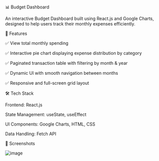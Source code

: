 📊 Budget Dashboard

An interactive Budget Dashboard built using React.js and Google Charts, designed to help users track their monthly expenses efficiently.

🚀 Features

✅ View total monthly spending

✅ Interactive pie chart displaying expense distribution by category

✅ Paginated transaction table with filtering by month & year

✅ Dynamic UI with smooth navigation between months

✅ Responsive and full-screen grid layout


🛠️ Tech Stack

Frontend: React.js

State Management: useState, useEffect

UI Components: Google Charts, HTML, CSS

Data Handling: Fetch API

📸 Screenshots

![image](https://github.com/user-attachments/assets/ae863196-9917-40a1-8813-795470d2ad93)
